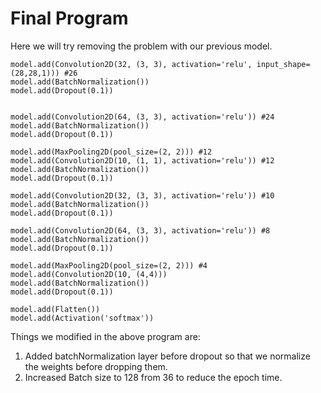 # Final Program

Here we will try removing the problem with our previous model.

```
model.add(Convolution2D(32, (3, 3), activation='relu', input_shape=(28,28,1))) #26
model.add(BatchNormalization())
model.add(Dropout(0.1))


model.add(Convolution2D(64, (3, 3), activation='relu')) #24
model.add(BatchNormalization())
model.add(Dropout(0.1))

model.add(MaxPooling2D(pool_size=(2, 2))) #12
model.add(Convolution2D(10, (1, 1), activation='relu')) #12
model.add(BatchNormalization())
model.add(Dropout(0.1))

model.add(Convolution2D(32, (3, 3), activation='relu')) #10
model.add(BatchNormalization())
model.add(Dropout(0.1))

model.add(Convolution2D(64, (3, 3), activation='relu')) #8
model.add(BatchNormalization())
model.add(Dropout(0.1))

model.add(MaxPooling2D(pool_size=(2, 2))) #4
model.add(Convolution2D(10, (4,4))) 
model.add(BatchNormalization())
model.add(Dropout(0.1))

model.add(Flatten())
model.add(Activation('softmax'))
```

Things we modified in the above program are:
1. Added batchNormalization layer before dropout so that we normalize the weights before dropping them.
2. Increased Batch size to 128 from 36 to reduce the epoch time.
